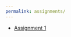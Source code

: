 ```yaml
---
permalink: assignments/
---
```


<ul>
  <li><a href="{% link assignment-1.md %}">Assignment 1</a></li>
</ul>
